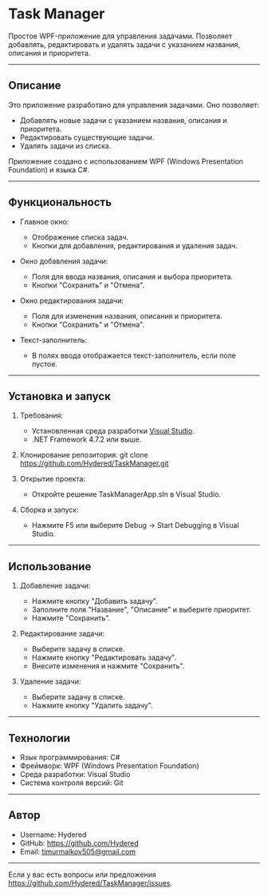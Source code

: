 # Task Manager

Простое WPF-приложение для управления задачами. Позволяет добавлять, редактировать и удалять задачи с указанием названия, описания и приоритета.

---

## Описание

Это приложение разработано для управления задачами. Оно позволяет:
- Добавлять новые задачи с указанием названия, описания и приоритета.
- Редактировать существующие задачи.
- Удалять задачи из списка.

Приложение создано с использованием WPF (Windows Presentation Foundation) и языка C#.

---

## Функциональность

- Главное окно:
  - Отображение списка задач.
  - Кнопки для добавления, редактирования и удаления задач.

- Окно добавления задачи:
  - Поля для ввода названия, описания и выбора приоритета.
  - Кнопки "Сохранить" и "Отмена".

- Окно редактирования задачи:
  - Поля для изменения названия, описания и приоритета.
  - Кнопки "Сохранить" и "Отмена".

- Текст-заполнитель:
  - В полях ввода отображается текст-заполнитель, если поле пустое.

---

## Установка и запуск

1. Требования:
   - Установленная среда разработки [Visual Studio](https://visualstudio.microsoft.com/).
   - .NET Framework 4.7.2 или выше.

2. Клонирование репозитория:
     git clone https://github.com/Hydered/TaskManager.git
   
3. Открытие проекта:
   - Откройте решение TaskManagerApp.sln в Visual Studio.

4. Сборка и запуск:
   - Нажмите F5 или выберите Debug -> Start Debugging в Visual Studio.

---

## Использование

1. Добавление задачи:
   - Нажмите кнопку "Добавить задачу".
   - Заполните поля "Название", "Описание" и выберите приоритет.
   - Нажмите "Сохранить".

2. Редактирование задачи:
   - Выберите задачу в списке.
   - Нажмите кнопку "Редактировать задачу".
   - Внесите изменения и нажмите "Сохранить".

3. Удаление задачи:
   - Выберите задачу в списке.
   - Нажмите кнопку "Удалить задачу".

---

## Технологии

- Язык программирования: C#
- Фреймворк: WPF (Windows Presentation Foundation)
- Среда разработки: Visual Studio
- Система контроля версий: Git

---

## Автор

- Username: Hydered
- GitHub: https://github.com/Hydered
- Email: timurmalkov505@gmail.com

---

Если у вас есть вопросы или предложения https://github.com/Hydered/TaskManager/issues.
